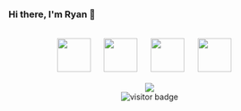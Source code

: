 ### Hi there, I'm Ryan 👋

<br/>
<div align="center">
  <img
    src="https://cdn.jsdelivr.net/gh/devicons/devicon@latest/icons/html5/html5-plain.svg"
    width="60px"
  />&nbsp;&nbsp;&nbsp;&nbsp;&nbsp;
  <img
    src="https://cdn.jsdelivr.net/gh/devicons/devicon@latest/icons/css3/css3-plain.svg"
    width="60px"
    />&nbsp;&nbsp;&nbsp;&nbsp;&nbsp;
  <img
    src="https://cdn.jsdelivr.net/gh/devicons/devicon@latest/icons/javascript/javascript-plain.svg"
    width="60px"
  />&nbsp;&nbsp;&nbsp;&nbsp;&nbsp;
  <img
    src="https://cdn.jsdelivr.net/gh/devicons/devicon@latest/icons/react/react-original.svg"
    width="60px"
  />&nbsp;&nbsp;&nbsp;&nbsp;&nbsp;
  <br />
  <br />
  <img
    src="https://github-readme-streak-stats.herokuapp.com?user=skeanster&theme=react&date_format=M%20j%5B%2C%20Y%5D&fire=F0DB4F&currStreakNum=F0DB4F"
  />
  <br />
  <img src="https://visitor-badge.glitch.me/badge?page_id=skeanster" alt="visitor badge"/>
</div>
